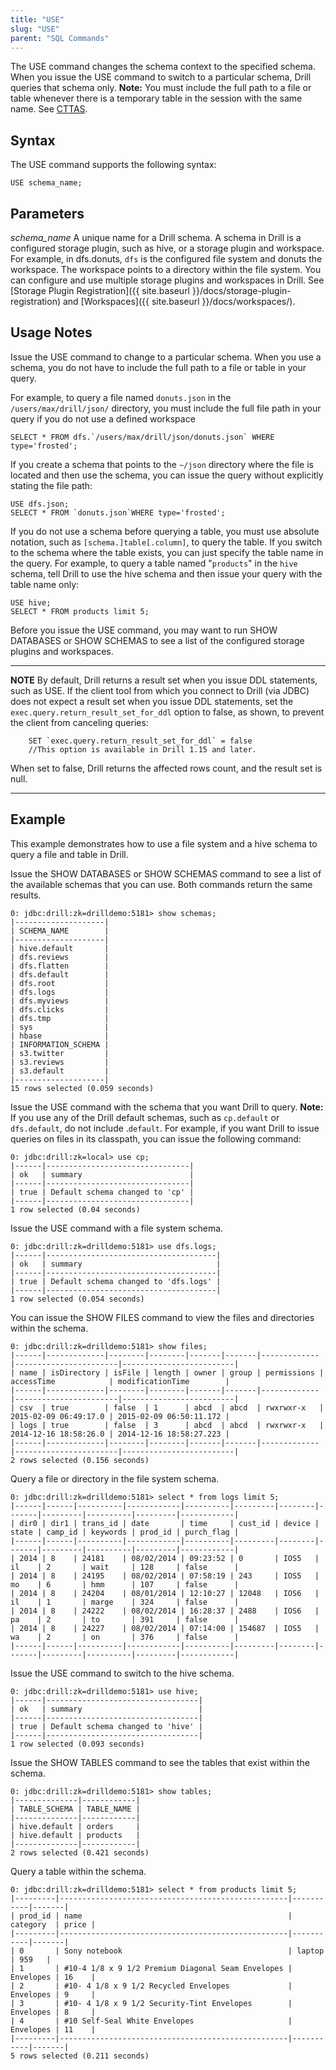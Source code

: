 ```yaml
---
title: "USE"
slug: "USE"
parent: "SQL Commands"
---
```

The USE command changes the schema context to the specified schema. When you
issue the USE command to switch to a particular schema, Drill queries that
schema only.
**Note:** You must include the full path to a file or table whenever there is a temporary table in the session with the same name. See [CTTAS]({{site.baseurl}}/docs/create-temporary-table-as-cttas/).

## Syntax

The USE command supports the following syntax:

    USE schema_name;

## Parameters

_schema_name_
A unique name for a Drill schema. A schema in Drill is a configured storage
plugin, such as hive, or a storage plugin and workspace. For example, in dfs.donuts, `dfs` is the configured file system and donuts the workspace.
The workspace points to a directory
within the file system. You can configure and use multiple storage plugins and
workspaces in Drill. See [Storage Plugin Registration]({{ site.baseurl }}/docs/storage-plugin-registration) and
[Workspaces]({{ site.baseurl }}/docs/workspaces/).

## Usage Notes

Issue the USE command to change to a particular schema. When you use a schema,
you do not have to include the full path to a file or table in your query.

For example, to query a file named `donuts.json` in the
`/users/max/drill/json/` directory, you must include the full file path in
your query if you do not use a defined workspace

    SELECT * FROM dfs.`/users/max/drill/json/donuts.json` WHERE type='frosted';

If you create a schema that points to the `~/json` directory where the file is
located and then use the schema, you can issue the query without explicitly
stating the file path:

    USE dfs.json;
    SELECT * FROM `donuts.json`WHERE type='frosted';

If you do not use a schema before querying a table, you must use absolute
notation, such as `[schema.]table[.column]`, to query the table. If you switch
to the schema where the table exists, you can just specify the table name in
the query. For example, to query a table named "`products`" in the `hive`
schema, tell Drill to use the hive schema and then issue your query with the
table name only:

    USE hive;
    SELECT * FROM products limit 5;

Before you issue the USE command, you may want to run SHOW DATABASES or SHOW
SCHEMAS to see a list of the configured storage plugins and workspaces.

***
**NOTE**
By default, Drill returns a result set when you issue DDL statements, such as USE. If the client tool from which you connect to Drill (via JDBC) does not expect a result set when you issue DDL statements, set the `exec.query.return_result_set_for_ddl` option to false, as shown, to prevent the client from canceling queries:

		SET `exec.query.return_result_set_for_ddl` = false
		//This option is available in Drill 1.15 and later.

When set to false, Drill returns the affected rows count, and the result set is null.
***

## Example

This example demonstrates how to use a file system and a hive schema to query
a file and table in Drill.

Issue the SHOW DATABASES or SHOW SCHEMAS command to see a list of the
available schemas that you can use. Both commands return the same results.

    0: jdbc:drill:zk=drilldemo:5181> show schemas;
    |--------------------|
    | SCHEMA_NAME        |
    |--------------------|
    | hive.default       |
    | dfs.reviews        |
    | dfs.flatten        |
    | dfs.default        |
    | dfs.root           |
    | dfs.logs           |
    | dfs.myviews        |
    | dfs.clicks         |
    | dfs.tmp            |
    | sys                |
    | hbase              |
    | INFORMATION_SCHEMA |
    | s3.twitter         |
    | s3.reviews         |
    | s3.default         |
    |--------------------|
    15 rows selected (0.059 seconds)


Issue the USE command with the schema that you want Drill to query.
**Note:** If you use any of the Drill default schemas, such as `cp.default` or `dfs.default`, do not include .`default`. For example, if you want Drill to issue queries on files in its classpath, you can issue the following command:

    0: jdbc:drill:zk=local> use cp;
    |------|--------------------------------|
    | ok   | summary                        |
    |------|--------------------------------|
    | true | Default schema changed to 'cp' |
    |------|--------------------------------|
    1 row selected (0.04 seconds)

Issue the USE command with a file system schema.

    0: jdbc:drill:zk=drilldemo:5181> use dfs.logs;
    |------|--------------------------------------|
    | ok   | summary                              |
    |------|--------------------------------------|
    | true | Default schema changed to 'dfs.logs' |
    |------|--------------------------------------|
    1 row selected (0.054 seconds)

You can issue the SHOW FILES command to view the files and directories within
the schema.

    0: jdbc:drill:zk=drilldemo:5181> show files;
    |------|-------------|--------|--------|-------|-------|-------------|-----------------------|-------------------------|
    | name | isDirectory | isFile | length | owner | group | permissions | accessTime            | modificationTime        |
    |------|-------------|--------|--------|-------|-------|-------------|-----------------------|-------------------------|
    | csv  | true        | false  | 1      | abcd  | abcd  | rwxrwxr-x   | 2015-02-09 06:49:17.0 | 2015-02-09 06:50:11.172 |
    | logs | true        | false  | 3      | abcd  | abcd  | rwxrwxr-x   | 2014-12-16 18:58:26.0 | 2014-12-16 18:58:27.223 |
    |------|-------------|--------|--------|-------|-------|-------------|-----------------------|-------------------------|
    2 rows selected (0.156 seconds)

Query a file or directory in the file system schema.

    0: jdbc:drill:zk=drilldemo:5181> select * from logs limit 5;
    |------|------|----------|------------|----------|---------|--------|-------|---------|----------|---------|------------|
    | dir0 | dir1 | trans_id | date       | time     | cust_id | device | state | camp_id | keywords | prod_id | purch_flag |
    |------|------|----------|------------|----------|---------|--------|-------|---------|----------|---------|------------|
    | 2014 | 8    | 24181    | 08/02/2014 | 09:23:52 | 0       | IOS5   | il    | 2       | wait     | 128     | false      |
    | 2014 | 8    | 24195    | 08/02/2014 | 07:58:19 | 243     | IOS5   | mo    | 6       | hmm      | 107     | false      |
    | 2014 | 8    | 24204    | 08/01/2014 | 12:10:27 | 12048   | IOS6   | il    | 1       | marge    | 324     | false      |
    | 2014 | 8    | 24222    | 08/02/2014 | 16:28:37 | 2488    | IOS6   | pa    | 2       | to       | 391     | false      |
    | 2014 | 8    | 24227    | 08/02/2014 | 07:14:00 | 154687  | IOS5   | wa    | 2       | on       | 376     | false      |
    |------|------|----------|------------|----------|---------|--------|-------|---------|----------|---------|------------|

Issue the USE command to switch to the hive schema.

    0: jdbc:drill:zk=drilldemo:5181> use hive;
    |------|----------------------------------|
    | ok   | summary                          |
    |------|----------------------------------|
    | true | Default schema changed to 'hive' |
    |------|----------------------------------|
    1 row selected (0.093 seconds)

Issue the SHOW TABLES command to see the tables that exist within the schema.

    0: jdbc:drill:zk=drilldemo:5181> show tables;
    |--------------|------------|
    | TABLE_SCHEMA | TABLE_NAME |
    |--------------|------------|
    | hive.default | orders     |
    | hive.default | products   |
    |--------------|------------|
    2 rows selected (0.421 seconds)

Query a table within the schema.

    0: jdbc:drill:zk=drilldemo:5181> select * from products limit 5;
    |---------|---------------------------------------------------|-----------|-------|
    | prod_id | name                                              | category  | price |
    |---------|---------------------------------------------------|-----------|-------|
    | 0       | Sony notebook                                     | laptop    | 959   |
    | 1       | #10-4 1/8 x 9 1/2 Premium Diagonal Seam Envelopes | Envelopes | 16    |
    | 2       | #10- 4 1/8 x 9 1/2 Recycled Envelopes             | Envelopes | 9     |
    | 3       | #10- 4 1/8 x 9 1/2 Security-Tint Envelopes        | Envelopes | 8     |
    | 4       | #10 Self-Seal White Envelopes                     | Envelopes | 11    |
    |---------|---------------------------------------------------|-----------|-------|
    5 rows selected (0.211 seconds)




